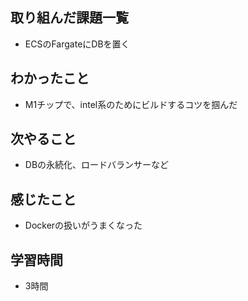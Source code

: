 ## 取り組んだ課題一覧
- ECSのFargateにDBを置く

## わかったこと
- M1チップで、intel系のためにビルドするコツを掴んだ

## 次やること
- DBの永続化、ロードバランサーなど

## 感じたこと
- Dockerの扱いがうまくなった

## 学習時間
- 3時間